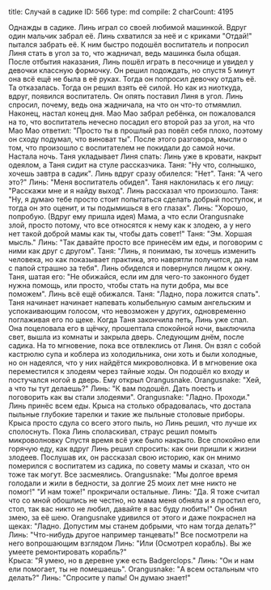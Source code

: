 title:          Случай в садике
ID:             566
type:           md
compile:        2
charCount:      4195


Однажды в садике. Линь играл со своей любимой машинкой. Вдруг один мальчик забрал её. Линь схватился за неё и с криками "Отдай!" пытался забрать её. К ним быстро подошёл воспитатель и попросил Линя стать в угол за то, что жадничал, ведь машинка была общая. После отбытия наказания, Линь пошёл играть в песочнице и увидел у девочки классную формочку. Он решил подождать, но спустя 5 минут она всё ещё не была в её руках. Тогда он попросил девочку отдать её. Та отказалась. Тогда он решил взять её силой. Но как из ниоткуда, вдруг, появился воспитатель. Он опять поставил Линя в угол. Линь спросил, почему, ведь она жадничала, на что он что-то отмямлил.
Наконец, настал конец дня. Мао Мао забрал ребёнка, он пожаловался на то, что воспитатель нечесно посадил его второй раз за угол, на что Мао Мао ответил: "Просто ты в прошлый раз повёл себя плохо, поэтому он сходу подумал, что виноват ты". После этого разговора, мысли о том, что произошло с воспитателем не покидали до самой ночи.
Настала ночь. Таня укладывает Линя спать: Линь уже в кровати, накрыт одеялом, а Таня сидит на стуле рассказчика.
Таня: "Ну что, солнышко, хочешь завтра в садик".
Линь вдруг сразу обилелся: "Нет".
Таня: "А чего это?"
Линь: "Меня воспитатель обидел".
Таня наклонилась к его лицу: "Расскажи мне и я найду выход".
Линь рассказал что произошло.
Таня: "Ну, я думаю тебе просто стоит попытаться сделать добрый поступок, и тогда он это оценит, и ты подымишься в его глазах".
Линь: "Хорошо, попробую. (Вдруг ему пришла идея) Мама, а что если Orangusnake злой, просто потому, что все относятся к нему как к злодею, а у него нет такой доброй мамы как ты, чтобы дать совет!"
Таня: "Эм. Хоршая мысль."
Линь: "Так давайте просто все принесём им еды, и поговорим с ними как друг с другом".
Таня: "Линь, я понимаю, ты хочешь изменить человека, но как показывает практика, это наврятли получится, да нам с папой страшно за тебя".
Линь обиделся и повернулся лицом к окну.
Таня, шатая его: "Не обижайся, если им для чего-то законного будет нужна помощь, или просто, чтобы стать на пути добра, мы все поможем".
Линь всё ещё обижался.
Таня: "Ладно, пора ложится спать".
Таня начинает начинает напевать колыбельную самым ангельским и успокаивающим голосом, что невозможен у других, одновременно поглаживая его по щеке. Когда Таня закончила петь, Линь уже спал. Она поцеловала его в щёчку, прошептала спокойной ночи, выключила свет, вышла из комнаты и закрыла дверь.
Следующим днём, после садика. На то мгновение, пока все отвлеклись от Линя. Он взял с собой кастрюлю супа и коблера из холодильника, они хоть и были холодные, но он надеялся, что у них найдётся микроволновка. И в мгновение ока переместился к злодеям через тайные ходы. Он подошёл ко входу и постучался ногой в дверь. Ему открыл Orangusnake.
Orangusnake: "Хей, а что ты тут делаешь?"
Линь: "К вам подошёл. Дать поесть и поговорить как вы стали злодеями".
Orangusnake: "Ладно. Проходи."
Линь принёс всем еды. Крыса на столько обрадовалась, что достала пыльные глубокие тарелки и такие же пыльные столовые приборы. Крыса просто сдула со всего этого пыль, но Линь решил, что лучше их сполоснуть. Пока Линь споласкивал, страус решил помыть микроволновку
Спустя время всё уже было накрыто. Все спокойно ели горячую еду, как вдруг Линь решил спросить: как они пришли к жизни злодеев. Послушав их, он рассказал свою историю, как он мнимо померился с воспитатем из садика, по совету мамы и сказал, что он тоже так могут. Все засмеялись.
Orangusnake: "Мы долгое время голодали и жили в бедности, за долгие 25 моих лет мне никто не помог!"
"И нам тоже!" прокричали остальные.
Линь: "Да. Я тоже считал что со мной обошлись не честно, но мама меня обняла и я простил его, стоп, так вас никто не любил, давайте я вас буду любить!" Он обнял змею, за её шею.
Orangusnake удивился от этого и даже покраснел на щеках: "Ладно. Допустим мы станем добрыми, что нам тогда делать?"
Линь: "Что-нибудь другое например танцевать!"
Все посмотрели на него вопрошающим взглядом
Линь: "Или (Осмотрел корабль). Вы же умеете ремонтировать корабль?"  
Крыса: "Я умею, но в деревне уже есть Badgerclops."
Линь: "Он и нам ели помогает, ты не помешаешь".
Orangusnake: "А всем остальным что делать?"
Линь: "Спросите у папы! Он думаю знает!"
